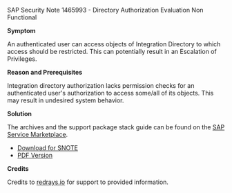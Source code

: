 SAP Security Note 1465993 - Directory Authorization Evaluation Non Functional

**Symptom**

An authenticated user can access objects of Integration Directory to which access should be restricted. This can potentially result in an Escalation of Privileges.

**Reason and Prerequisites**

Integration directory authorization lacks permission checks for an authenticated user's authorization to access some/all of its objects. This may result in undesired system behavior.

**Solution**

The archives and the support package stack guide can be found on the [SAP Service Marketplace](https://me.sap.com/notes/952402).

- [Download for SNOTE](https://notesdownloads.sap.com/note/0040000017026042017)
- [PDF Version](https://userapps.support.sap.com/sap/support/sfm/notes/print/0001465993?language=en-US&token=868EE08B65C31D3A50E1EF3177D77E5A)

**Credits**

Credits to [redrays.io](https://redrays.io) for support to provided information.